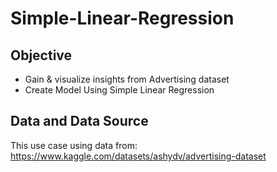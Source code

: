 # Simple-Linear-Regression

## Objective
- Gain & visualize insights from Advertising dataset
- Create Model Using Simple Linear Regression

## Data and Data Source
This use case using data from: https://www.kaggle.com/datasets/ashydv/advertising-dataset